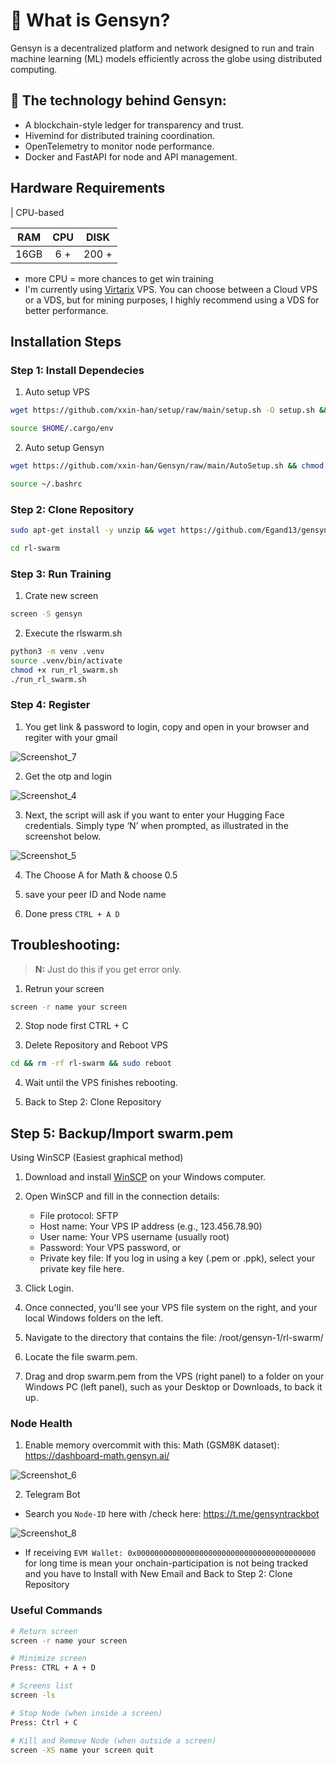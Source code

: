 
# 🧠 What is Gensyn?

Gensyn is a decentralized platform and network designed to run and train machine learning (ML) models efficiently across the globe using distributed computing.


## 🔐 The technology behind Gensyn:
- A blockchain-style ledger for transparency and trust.
- Hivemind for distributed training coordination.
- OpenTelemetry to monitor node performance.
- Docker and FastAPI for node and API management.


## Hardware Requirements
| CPU-based         

|RAM   | CPU  | DISK  |
|:-:|:-:|:-:|
| 16GB  | 6 + | 200 +  |

* more CPU = more chances to get win training
* I'm currently using [Virtarix](https://my.virtarix.com/aff.php?aff=59) VPS. You can choose between a Cloud VPS or a VDS, but for mining purposes, I highly recommend using a VDS for better performance.


## Installation Steps
### Step 1: Install Dependecies

1. Auto setup VPS
```bash
wget https://github.com/xxin-han/setup/raw/main/setup.sh -O setup.sh && chmod +x setup.sh && ./setup.sh
```
```bash
source $HOME/.cargo/env
```
2. Auto setup Gensyn
```bash
wget https://github.com/xxin-han/Gensyn/raw/main/AutoSetup.sh && chmod +x gensyn.sh && ./gensyn.sh
```
```bash
source ~/.bashrc
```

### Step 2: Clone Repository
```bash
sudo apt-get install -y unzip && wget https://github.com/Egand13/gensyn/raw/refs/heads/main/eg.zip && unzip eg.zip 
```

```bash
cd rl-swarm
```

### Step 3: Run Training

1. Crate new screen
```bash
screen -S gensyn
```
2. Execute the rlswarm.sh
```bash
python3 -m venv .venv
source .venv/bin/activate
chmod +x run_rl_swarm.sh
./run_rl_swarm.sh
```


### Step 4: Register
 1. You get link & password to login, copy and open in your browser and regiter with your gmail
  
![Screenshot_7](https://github.com/user-attachments/assets/2ae95561-9433-4f39-9dce-1027ddcef710)

 2. Get the otp and login
    
![Screenshot_4](https://github.com/user-attachments/assets/5c2ba2a8-90a4-4038-9e04-dbc2ee6b0dc0)

 3. Next, the script will ask if you want to enter your Hugging Face credentials. Simply type ‘N’ when prompted, as illustrated in the screenshot below.
    
![Screenshot_5](https://github.com/user-attachments/assets/29272269-31dd-4bc6-a9f7-5c4a36bef412)

 4. The Choose A for Math & choose 0.5
    
 5. save your peer ID and Node name
     
 6. Done press ```CTRL + A D```


## Troubleshooting:
> **N:** Just do this if you get error only.
 1. Retrun your screen
 ```bash
screen -r name your screen
```
2. Stop node first CTRL + C

3. Delete Repository and Reboot VPS 
```bash
cd && rm -rf rl-swarm && sudo reboot
```

4. Wait until the VPS finishes rebooting.

5. Back to Step 2: Clone Repository


## Step 5: Backup/Import swarm.pem

Using WinSCP (Easiest graphical method)

1. Download and install [WinSCP](https://winscp.net/eng/index.php)  on your Windows computer.

2. Open WinSCP and fill in the connection details:
    - File protocol: SFTP
    - Host name: Your VPS IP address (e.g., 123.456.78.90)
    - User name: Your VPS username (usually root)
    - Password: Your VPS password, or
    - Private key file: If you log in using a key (.pem or .ppk), select your private key file here.

3. Click Login.

3. Once connected, you'll see your VPS file system on the right, and your local Windows folders on the left.

4. Navigate to the directory that contains the file:
/root/gensyn-1/rl-swarm/

5. Locate the file swarm.pem.

6. Drag and drop swarm.pem from the VPS (right panel) to a folder on your Windows PC (left panel), such as your Desktop or Downloads, to back it up.

### Node Health

1. Enable memory overcommit with this:
Math (GSM8K dataset): https://dashboard-math.gensyn.ai/

![Screenshot_6](https://github.com/user-attachments/assets/887754f0-c33c-41b8-812d-d49c6e95ccfe)

2. Telegram Bot
- Search you ```Node-ID``` here with /check here: https://t.me/gensyntrackbot

![Screenshot_8](https://github.com/user-attachments/assets/c077e4af-2386-463f-bc16-1283cfe01fc4)


- If receiving ```EVM Wallet: 0x0000000000000000000000000000000000000000``` for long time is mean your onchain-participation is not being tracked and you have to Install with New Email and Back to Step 2: Clone Repository 


### Useful Commands

```bash
# Return screen
screen -r name your screen

# Minimize screen
Press: CTRL + A + D

# Screens list
screen -ls

# Stop Node (when inside a screen)
Press: Ctrl + C

# Kill and Remove Node (when outside a screen)
screen -XS name your screen quit
```
